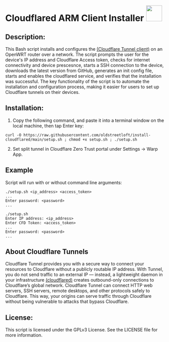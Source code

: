 # Cloudflared ARM Client Installer  <img src="https://user-images.githubusercontent.com/95660759/234452549-53925c8f-bc2f-4eaf-b2e1-8cf13d2adbe7.png" width="50" height="50">

## Description:
This Bash script installs and configures the [(Cloudflare Tunnel client)](https://github.com/cloudflare/cloudflared) on an OpenWRT router over a network. The script prompts the user for the device's IP address and Cloudflare Access token, checks for internet connectivity and device prescesnce, starts a SSH connection to the device, downloads the latest version from GitHub, generates an init config file, starts and enables the cloudflared service, and verifies that the installation was successful. The key functionality of the script is to automate the installation and configuration process, making it easier for users to set up Cloudflare tunnels on their devices.
## Installation:
1.  Copy the following command, and paste it into a terminal window on the local machine, then tap Enter key:
```
curl -O https://raw.githubusercontent.com/oldstreetloft/install-cloudflared/main/setup.sh ; chmod +x setup.sh ; ./setup.sh
```
2.  Set split tunnel in Cloudflare Zero Trust portal under Settings -> Warp App.

## Example
Script will run with or without command line arguments:
```
./setup.sh <ip_address> <access_token>
...
Enter password: <password>
...
```
```
./setup.sh
Enter IP address: <ip_address>
Enter CFD Token: <access_token>
...
Enter password: <password>
...
```
## About Cloudflare Tunnels
Cloudflare Tunnel provides you with a secure way to connect your resources to Cloudflare without a publicly routable IP address. With Tunnel, you do not send traffic to an external IP — instead, a lightweight daemon in your infrastructure [(cloudflared)](https://github.com/cloudflare/cloudflared) creates outbound-only connections to Cloudflare’s global network. Cloudflare Tunnel can connect HTTP web servers, SSH servers, remote desktops, and other protocols safely to Cloudflare. This way, your origins can serve traffic through Cloudflare without being vulnerable to attacks that bypass Cloudflare.
## License:
This script is licensed under the GPLv3 License. See the LICENSE file for more information.

